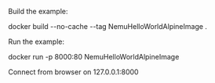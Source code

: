 Build the example:

docker build --no-cache --tag NemuHelloWorldAlpineImage .

Run the example:

docker run -p 8000:80 NemuHelloWorldAlpineImage

Connect from browser on 127.0.0.1:8000